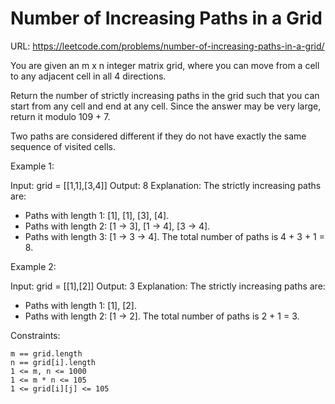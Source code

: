 # Number of Increasing Paths in a Grid

URL: <https://leetcode.com/problems/number-of-increasing-paths-in-a-grid/>

You are given an m x n integer matrix grid, where you can move from a cell to any adjacent cell in all 4 directions.

Return the number of strictly increasing paths in the grid such that you can start from any cell and end at any cell. Since the answer may be very large, return it modulo 109 + 7.

Two paths are considered different if they do not have exactly the same sequence of visited cells.

Example 1:

Input: grid = [[1,1],[3,4]]
Output: 8
Explanation: The strictly increasing paths are:

- Paths with length 1: [1], [1], [3], [4].
- Paths with length 2: [1 -> 3], [1 -> 4], [3 -> 4].
- Paths with length 3: [1 -> 3 -> 4].
  The total number of paths is 4 + 3 + 1 = 8.

Example 2:

Input: grid = [[1],[2]]
Output: 3
Explanation: The strictly increasing paths are:

- Paths with length 1: [1], [2].
- Paths with length 2: [1 -> 2].
  The total number of paths is 2 + 1 = 3.

Constraints:

    m == grid.length
    n == grid[i].length
    1 <= m, n <= 1000
    1 <= m * n <= 105
    1 <= grid[i][j] <= 105
